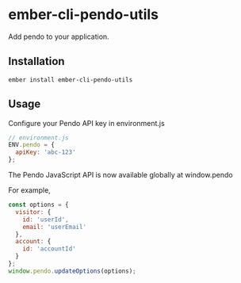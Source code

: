 # ember-cli-pendo-utils

Add pendo to your application.

## Installation

`ember install ember-cli-pendo-utils`

## Usage

Configure your Pendo API key in environment.js
```javascript
// environment.js
ENV.pendo = {
  apiKey: 'abc-123'
};
```

The Pendo JavaScript API is now available globally at window.pendo

For example,
```javascript
const options = {
  visitor: {
    id: 'userId',
    email: 'userEmail'
  },
  account: {
    id: 'accountId'
  }
};
window.pendo.updateOptions(options);
```
